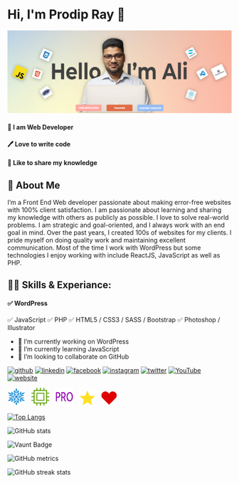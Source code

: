 # Hi, I'm Prodip Ray 👋

![👑 I am Web Developer</br>🖊️ Love to write code</br>🎤 Like to share my knowledge](https://github.com/shovoalways/shovoalways/raw/main/img/bg.jpg?raw=true)

#### 👑 I am Web Developer
#### 🖊️ Love to write code
#### 🎤 Like to share my knowledge

## 🚀 About Me

I’m a Front End Web developer passionate about making error-free websites with 100% client satisfaction. I am passionate about learning and sharing my knowledge with others as publicly as possible. I love to solve real-world problems. I am strategic and goal-oriented, and I always work with an end goal in mind. Over the past years, I created 100s of websites for my clients. I pride myself on doing quality work and maintaining excellent communication. Most of the time I work with WordPress but some technologies I enjoy working with include ReactJS, JavaScript as well as PHP.

## 👨‍💻 Skills & Experiance:
#### ✅ WordPress
✅ JavaScript
✅ PHP
✅ HTML5 / CSS3 / SASS / Bootstrap
✅ Photoshop / Illustrator

- 🔭 I’m currently working on WordPress 
- 🌱 I’m currently learning JavaScript 
- 👯 I’m looking to collaborate on GitHub 


[<img src='https://cdn.jsdelivr.net/npm/simple-icons@3.0.1/icons/github.svg' alt='github' height='40'>](https://github.com/prodipalways)  [<img src='https://cdn.jsdelivr.net/npm/simple-icons@3.0.1/icons/linkedin.svg' alt='linkedin' height='40'>](https://www.linkedin.com/in/prodipalways/)  [<img src='https://cdn.jsdelivr.net/npm/simple-icons@3.0.1/icons/facebook.svg' alt='facebook' height='40'>](https://www.facebook.com/prodipalways)  [<img src='https://cdn.jsdelivr.net/npm/simple-icons@3.0.1/icons/instagram.svg' alt='instagram' height='40'>](https://www.instagram.com/prodipalways/)  [<img src='https://cdn.jsdelivr.net/npm/simple-icons@3.0.1/icons/twitter.svg' alt='twitter' height='40'>](https://twitter.com/prodipalways)  [<img src='https://cdn.jsdelivr.net/npm/simple-icons@3.0.1/icons/youtube.svg' alt='YouTube' height='40'>](https://www.youtube.com/channel/prodipalways)  [<img src='https://cdn.jsdelivr.net/npm/simple-icons@3.0.1/icons/icloud.svg' alt='website' height='40'>](prodipalways)  

<a href='https://archiveprogram.github.com/'><img src='https://raw.githubusercontent.com/acervenky/animated-github-badges/master/assets/acbadge.gif' width='40' height='40'></a> <a href='https://docs.github.com/en/developers'><img src='https://raw.githubusercontent.com/acervenky/animated-github-badges/master/assets/devbadge.gif' width='40' height='40'></a> <a href='https://github.com/pricing'><img src='https://raw.githubusercontent.com/acervenky/animated-github-badges/master/assets/pro.gif' width='40' height='40'></a> <a href='https://stars.github.com/'><img src='https://raw.githubusercontent.com/acervenky/animated-github-badges/master/assets/starbadge.gif' width='35' height='35'></a> <a href='https://docs.github.com/en/github/supporting-the-open-source-community-with-github-sponsors'><img src='https://raw.githubusercontent.com/acervenky/animated-github-badges/master/assets/sponsorbadge.gif' width='35' height='35'></a> 

[![Top Langs](https://github-readme-stats.vercel.app/api/top-langs/?username=prodipalways)](https://github.com/anuraghazra/github-readme-stats)

![GitHub stats](https://github-readme-stats.vercel.app/api?username=prodipalways&show_icons=true&count_private=true)  

![Vaunt Badge](https://api.vaunt.dev/v1/github/entities/prodipalways/contributions?format=svg&private=true)  

![GitHub metrics](https://metrics.lecoq.io/prodipalways)  

![GitHub streak stats](https://streak-stats.demolab.com/?user=prodipalways)  

